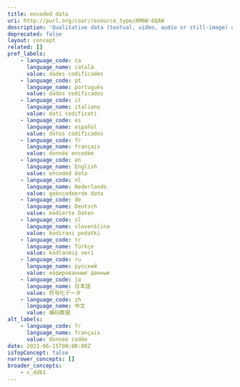 ```yaml
---
title: encoded data
uri: http://purl.org/coar/resource_type/AM6W-6QAW
description: 'Qualitative data (textual, video, audio or still-image) originally produced for other purposes into quantitative data (expressed in unit-by-variable matrices) by using coding techniques in accordance with pre-defined categorization schemes. For example, coded party manifesto data like the "European Parliament Election Study 2009, Manifesto Study" (doi:10.4232/1.10204)". [Source: Adapted from https://ddialliance.org/Specification/DDI-CV/ModeOfCollection_3.0.html]'
deprecated: false
layout: concept
related: []
pref_labels:
    - language_code: ca
      language_name: català
      value: dades codificades
    - language_code: pt
      language_name: português
      value: dados codificados
    - language_code: it
      language_name: italiano
      value: dati codificati
    - language_code: es
      language_name: español
      value: datos codificados
    - language_code: fr
      language_name: français
      value: donnée encodée
    - language_code: en
      language_name: English
      value: encoded data
    - language_code: nl
      language_name: Nederlands
      value: geëncodeerde data
    - language_code: de
      language_name: Deutsch
      value: kodierte Daten
    - language_code: sl
      language_name: slovenščina
      value: kodirani podatki
    - language_code: tr
      language_name: Türkçe
      value: kodlanmış veri
    - language_code: ru
      language_name: русский
      value: кодированные данные
    - language_code: ja
      language_name: 日本語
      value: 符号化データ
    - language_code: zh
      language_name: 中文
      value: 编码数据
alt_labels:
    - language_code: fr
      language_name: français
      value: donnée codée
date: 2021-06-15T00:00:00Z
isTopConcept: false
narrower_concepts: []
broader_concepts:
    - c_ddb1
---
```


